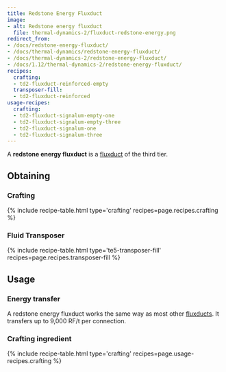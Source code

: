 ```yaml
---
title: Redstone Energy Fluxduct
image:
- alt: Redstone energy fluxduct
  file: thermal-dynamics-2/fluxduct-redstone-energy.png
redirect_from:
- /docs/redstone-energy-fluxduct/
- /docs/thermal-dynamics/redstone-energy-fluxduct/
- /docs/thermal-dynamics-2/redstone-energy-fluxduct/
- /docs/1.12/thermal-dynamics-2/redstone-energy-fluxduct/
recipes:
  crafting:
  - td2-fluxduct-reinforced-empty
  transposer-fill:
  - td2-fluxduct-reinforced
usage-recipes:
  crafting:
  - td2-fluxduct-signalum-empty-one
  - td2-fluxduct-signalum-empty-three
  - td2-fluxduct-signalum-one
  - td2-fluxduct-signalum-three
---
```


A **redstone energy fluxduct** is a [fluxduct](/docs/1.12/thermal-dynamics/fluxducts/) of the third
tier.


Obtaining
---------

### Crafting
{% include recipe-table.html type='crafting' recipes=page.recipes.crafting %}

### Fluid Transposer
{% include recipe-table.html type='te5-transposer-fill' recipes=page.recipes.transposer-fill %}


Usage
-----

### Energy transfer
A redstone energy fluxduct works the same way as most other
[fluxducts](/docs/1.12/thermal-dynamics/fluxducts/). It transfers up to 9,000 RF/t per connection.

### Crafting ingredient
{% include recipe-table.html type='crafting' recipes=page.usage-recipes.crafting %}

